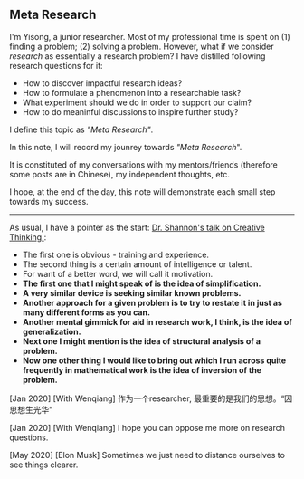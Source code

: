 ## Meta Research

I'm Yisong, a junior researcher. Most of my professional time is spent on (1) finding a problem; (2) solving a problem. However, what if we consider *research* as essentially a research problem? I have distilled following research questions for it:

- How to discover impactful research ideas?
- How to formulate a phenomenon into a researchable task?
- What experiment should we do in order to support our claim?
- How to do meaninful discussions to inspire further study?

I define this topic as *"Meta Research"*.



In this note, I will record my jounrey towards *"Meta Research*". 

It is constituted of my conversations with my mentors/friends (therefore some posts are in Chinese), my independent thoughts, etc. 

I hope, at the end of the day, this note will demonstrate each small step towards my success.

---



As usual, I have a pointer as the start: [Dr. Shannon's talk on Creative Thinking.](http://www1.ece.neu.edu/~naderi/Claude%20Shannon.html):

- The first one is obvious - training and experience.
- The second thing is a certain amount of intelligence or talent.
- For want of a better word, we will call it motivation.
- **The first one that I might speak of is the idea of simplification.**
- **A very similar device is seeking similar known problems.**
- **Another approach for a given problem is to try to restate it in just as many different forms as you can.**
- **Another mental gimmick for aid in research work, I think, is the idea of generalization.**
- **Next one I might mention is the idea of structural analysis of a problem.**
- **Now one other thing I would like to bring out which I run across quite frequently in mathematical work is the idea of inversion of the problem.**



[Jan 2020] [With Wenqiang] 作为一个researcher, 最重要的是我们的思想。“因思想生光华”

[Jan 2020] [With Wenqiang] I hope you can oppose me more on research questions.

[May 2020] [Elon Musk] Sometimes we just need to distance ourselves to see things clearer.

















